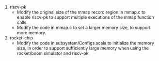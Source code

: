 1. riscv-pk
    - Modify the original size of the mmap record region in mmap.c to enable riscv-pk to support multiple executions of the mmap function calls.
    - Modify the code in mmap.c to set a larger memory size, to support more memory.
2. rocket-chip
    - Modify the code in subsystem/Configs.scala to initialize the memory size, in order to support sufficiently large memory when using the rocket/boom simulator and riscv-pk.